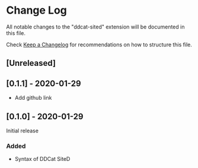 # Change Log

All notable changes to the "ddcat-sited" extension will be documented in this file.

Check [Keep a Changelog](http://keepachangelog.com/) for recommendations on how to structure this file.

## [Unreleased]

## [0.1.1] - 2020-01-29

- Add github link

## [0.1.0] - 2020-01-29

Initial release

### Added

- Syntax of DDCat SiteD
